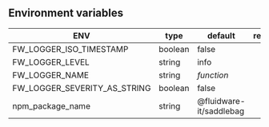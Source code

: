 
## Environment variables

| ENV                          |    type |                 default | required |    notes |
| ---------------------------- | ------- | ----------------------- | -------- | -------- |
| FW_LOGGER_ISO_TIMESTAMP      | boolean |                   false |          |          |
| FW_LOGGER_LEVEL              |  string |                    info |          |          |
| FW_LOGGER_NAME               |  string |              _function_ |          |          |
| FW_LOGGER_SEVERITY_AS_STRING | boolean |                   false |          |          |
| npm_package_name             |  string | @fluidware-it/saddlebag |          |          |
